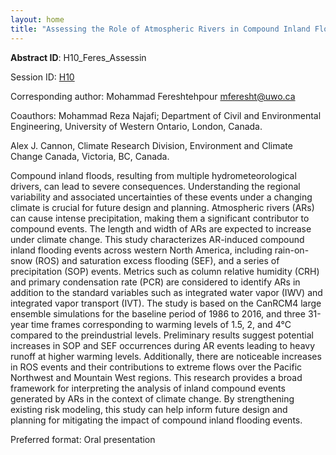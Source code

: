 ```yaml
---
layout: home
title: "Assessing the Role of Atmospheric Rivers in Compound Inland Flooding Events across Western North America under a Changing Climate"
---
```



**Abstract ID**: H10_Feres_Assessin

Session ID: [H10](.)

Corresponding author: Mohammad Fereshtehpour <a href="mailto:mferesht@uwo.ca">mferesht@uwo.ca</a>

Coauthors: Mohammad Reza Najafi; Department of Civil and Environmental Engineering, University of Western Ontario, London, Canada.
 
 Alex J. Cannon, Climate Research Division, Environment and Climate Change Canada, Victoria, BC, Canada. 

Compound inland floods, resulting from multiple hydrometeorological drivers, can lead to severe consequences. Understanding the regional variability and associated uncertainties of these events under a changing climate is crucial for future design and planning. Atmospheric rivers (ARs) can cause intense precipitation, making them a significant contributor to compound events. The length and width of ARs are expected to increase under climate change. This study characterizes AR-induced compound inland flooding events across western North America, including rain-on-snow (ROS) and saturation excess flooding (SEF), and a series of precipitation (SOP) events. Metrics such as column relative humidity (CRH) and primary condensation rate (PCR) are considered to identify ARs in addition to the standard variables such as integrated water vapor (IWV) and integrated vapor transport (IVT). The study is based on the CanRCM4 large ensemble simulations for the baseline period of 1986 to 2016, and three 31-year time frames corresponding to warming levels of 1.5, 2, and 4°C compared to the preindustrial levels. Preliminary results suggest potential increases in SOP and SEF occurrences during AR events leading to heavy runoff at higher warming levels. Additionally, there are noticeable increases in ROS events and their contributions to extreme flows over the Pacific Northwest and Mountain West regions. This research provides a broad framework for interpreting the analysis of inland compound events generated by ARs in the context of climate change. By strengthening existing risk modeling, this study can help inform future design and planning for mitigating the impact of compound inland flooding events.

Preferred format: Oral presentation

